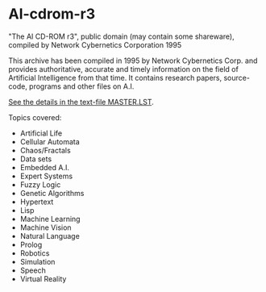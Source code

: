 # AI-cdrom-r3
"The AI CD-ROM r3",  public domain (may contain some shareware), compiled by Network Cybernetics Corporation 1995

This archive has been compiled in 1995 by Network Cybernetics Corp. and provides authoritative, accurate and timely information on the field of Artificial Intelligence from that time.
It contains research papers, source-code, programs and other files on A.I.

[See the details in the text-file MASTER.LST](MASTER.LST).

Topics covered:
- Artificial Life
- Cellular Automata
- Chaos/Fractals
- Data sets
- Embedded A.I.
- Expert Systems
- Fuzzy Logic
- Genetic Algorithms
- Hypertext
- Lisp
- Machine Learning
- Machine Vision
- Natural Language
- Prolog
- Robotics
- Simulation
- Speech
- Virtual Reality
